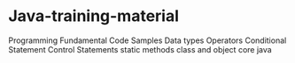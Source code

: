 # Java-training-material
Programming Fundamental Code Samples
Data types
Operators
Conditional Statement
Control Statements
static 
methods 
class and object
core java
